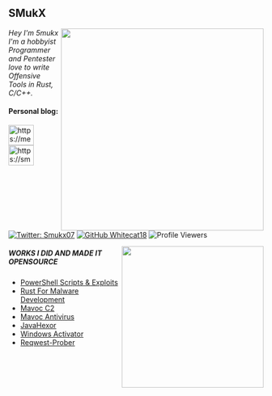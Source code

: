 
<!-- <a href ="https://smukx.github.io"><img src="https://raw.githubusercontent.com/Whitecat18/Whitecat18/main/files/Banner.gif"</a> 

    <a href ="https://smukx.github.io"><img src="https://thumbs.gfycat.com/AmpleSecondhandCoqui-size_restricted.gif" height=300</a> ---->
  <!-- <a href="https://smukx.github.io"><img src="https://1.bp.blogspot.com/-lKJKpqe85y4/XVVYr9-WHRI/AAAAAAAAB9M/-h245-Fg-nYbZqvO0RV0tlfhxQ8sqvEawCLcBGAs/s1600/Sampler.gif" >-->                                                                                                                 
<!--
## 👨‍💻 Smukx's Lair 👨‍💻
👋 Greetings, fellow geeks! I'm an self-proclaimed programmer , pentester , hacker , Network Analyst and Machine Learner ⚙️ 
-->

<h2>SMukX</h2>

<img align='right' src="https://github-readme-stats-sigma-five.vercel.app/api?username=Whitecat18&show_icons=true&theme=dracula" width="400"> 

<p><em> Hey I'm 5mukx<br>
     I'm a hobbyist Programmer and Pentester love to write <br>
     Offensive Tools in Rust, C/C++.
</em></p>

<h4 align="left">Personal blog:</h4>
<p align="left">
<a href="https://medium.com/@smukx" target="blank"><img align="center" src="https://www.svgrepo.com/show/354057/medium-icon.svg" alt="https://medium.com/@smukx" height="40" width=50" /></a>
<a href="https://smukx18.github.io/" target="blank"><img align="center" src="https://www.svgrepo.com/show/10382/blogger.svg" alt="https://smukx18.github.io/" height="40" width="50" /></a>
</p>


[![Twitter: Smukx07](https://img.shields.io/twitter/follow/5mukx?style=flat-square)](https://twitter.com/5mukx)
[![GitHub Whitecat18](https://img.shields.io/github/followers/Whitecat18?label=follow%20github&style=flat-square)](https://github.com/Whitecat18)
![Profile Viewers](https://komarev.com/ghpvc/?username=Whitecat18)

<img align="right" src="https://github-readme-stats.vercel.app/api/top-langs/?username=Whitecat18&layout=compact&show_icons=true&theme=cobalt" width="280" /> 


<h5>WORKS I DID AND MADE IT OPENSOURCE</h5>

- <a href="https://github.com/Whitecat18/Powershell-Scripts-for-Hackers-and-Pentesters" > PowerShell Scripts & Exploits</a>
- <a href="https://github.com/Whitecat18/Rust-for-Malware-Development.git" > Rust For Malware Development</a>
- <a href="https://github.com/Whitecat18/Mavoc" > Mavoc C2</a>
- <a href="https://github.com/Whitecat18/Mavoc-Antivirus" > Mavoc Antivirus </a>
- <a href="https://github.com/Whitecat18/javahexor" > JavaHexor </a>
- <a href="https://github.com/Whitecat18/Windows-Activator.git" > Windows Activator</a>
- <a href="https://github.com/Whitecat18/Rusty-Red-Team-Tools/tree/main/Reqwest-Prober-Rust" > Reqwest-Prober</a>

